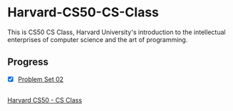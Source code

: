 # Harvard-CS50-CS-Class
This is CS50 CS Class, Harvard University's introduction to the intellectual enterprises of computer science and the art of programming.

## Progress   
- [x] [Problem Set 02](https://cs50.harvard.edu/x/2020/psets/2/)
            

##
[Harvard CS50 - CS Class](https://cs50.harvard.edu/x/2020/)
